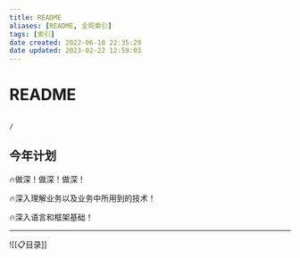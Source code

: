 ```yaml
---
title: README
aliases: [README, 全局索引]
tags: [索引]
date created: 2022-06-10 22:35:29
date updated: 2023-02-22 12:59:03
---
```


# README

```ActivityHistory

/

```

## 今年计划

🔥做深！做深！做深！

🔥深入理解业务以及业务中所用到的技术！

🔥深入语言和框架基础！

---

![[📋目录]]

